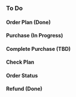 ### To Do

#### Order Plan (Done)

#### Purchase (In Progress)

#### Complete Purchase (TBD)

#### Check Plan

#### Order Status

#### Refund (Done)
